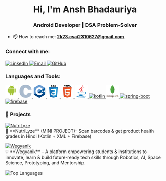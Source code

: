 <h1 align="center">Hi, I'm Ansh Bhadauriya </h1> 
<h3 align="center">Android Developer | DSA Problem-Solver</h3>
 
- 📫 How to reach me: **2k23.csai2310627@gmail.com**

<h3 align="left">Connect with me:</h3>
<p align="left"> 
  <a href="https://linkedin.com/in/ansh-bhadauriya-085668274" target="_blank">
    <img align="center" src="https://raw.githubusercontent.com/rahuldkjain/github-profile-readme-generator/master/src/images/icons/Social/linked-in-alt.svg" alt="LinkedIn" height="30" width="40" />
  </a>
  <a href="mailto:2k23.csai2310627@gmail.com" target="_blank">
    <img align="center" src="https://cdn-icons-png.flaticon.com/512/732/732200.png" alt="Email" height="30" width="40"/>
  </a>
  <a href="https://github.com/anshbhadauriya" target="_blank">
    <img align="center" src="https://cdn-icons-png.flaticon.com/512/733/733553.png" alt="GitHub" height="30" width="40"/>
  </a>
</p>
 
<h3 align="left">Languages and Tools:</h3>
<p align="left"> 
  <a href="https://developer.android.com" target="_blank" rel="noreferrer"> 
    <img src="https://raw.githubusercontent.com/devicons/devicon/master/icons/android/android-original-wordmark.svg" alt="android" width="40" height="40"/> 
  </a> 
  <a href="https://www.cprogramming.com/" target="_blank" rel="noreferrer"> 
    <img src="https://raw.githubusercontent.com/devicons/devicon/master/icons/c/c-original.svg" alt="c" width="40" height="40"/> 
  </a> 
  <a href="https://www.w3schools.com/cpp/" target="_blank" rel="noreferrer"> 
    <img src="https://raw.githubusercontent.com/devicons/devicon/master/icons/cplusplus/cplusplus-original.svg" alt="cplusplus" width="40" height="40"/> 
  </a> 
  <a href="https://www.w3schools.com/css/" target="_blank" rel="noreferrer"> 
    <img src="https://raw.githubusercontent.com/devicons/devicon/master/icons/css3/css3-original-wordmark.svg" alt="css3" width="40" height="40"/> 
  </a> 
  <a href="https://www.w3.org/html/" target="_blank" rel="noreferrer"> 
    <img src="https://raw.githubusercontent.com/devicons/devicon/master/icons/html5/html5-original-wordmark.svg" alt="html5" width="40" height="40"/> 
  </a> 
  <a href="https://www.java.com" target="_blank" rel="noreferrer"> 
    <img src="https://raw.githubusercontent.com/devicons/devicon/master/icons/java/java-original.svg" alt="java" width="40" height="40"/> 
  </a> 
  <a href="https://kotlinlang.org" target="_blank" rel="noreferrer"> 
    <img src="https://www.vectorlogo.zone/logos/kotlinlang/kotlinlang-icon.svg" alt="kotlin" width="40" height="40"/> 
  </a> 
  <a href="https://www.mongodb.com/" target="_blank" rel="noreferrer"> 
    <img src="https://raw.githubusercontent.com/devicons/devicon/master/icons/mongodb/mongodb-original-wordmark.svg" alt="mongodb" width="40" height="40"/> 
  </a> 
  <a href="https://spring.io/projects/spring-boot" target="_blank" rel="noreferrer"> 
    <img src="https://www.vectorlogo.zone/logos/springio/springio-icon.svg" alt="spring-boot" width="40" height="40"/> 
  </a>
  <a href="https://firebase.google.com/" target="_blank" rel="noreferrer">
    <img src="https://www.vectorlogo.zone/logos/firebase/firebase-icon.svg" alt="firebase" width="40" height="40"/>   
  </a>
</p>

<h3 align="left">🚀 Projects</h3>

<p align="left">
  <a href="https://nutrilyze.netlify.app" target="_blank">
    <img src="https://img.shields.io/badge/NutriLyze-Android_App-blue?style=for-the-badge&logo=android&logoColor=white" alt="NutriLyze"/>
  </a>
  <br>
  📱 **NutriLyze** (MINI PROJECT)– Scan barcodes & get product health grades in Hindi (Kotlin + XML + Firebase)
</p>

<p align="left">
  <a href="#" target="_blank">
    <img src="https://img.shields.io/badge/Wegyanik-Under_Development-lightgrey?style=for-the-badge&logo=android&logoColor=white" alt="Wegyanik"/>
  </a>
  <br>
  💡 **Wegyanik** – A platform empowering students & institutions to innovate, learn & build future-ready tech skills through Robotics, AI, Space Science, Prototyping, and Mentorship.
</p> 

<p>
  <img align="center" src="https://github-readme-stats.vercel.app/api/top-langs?username=anshbhadauriya&show_icons=true&locale=en&layout=compact" alt="Top Languages" />
</p>
